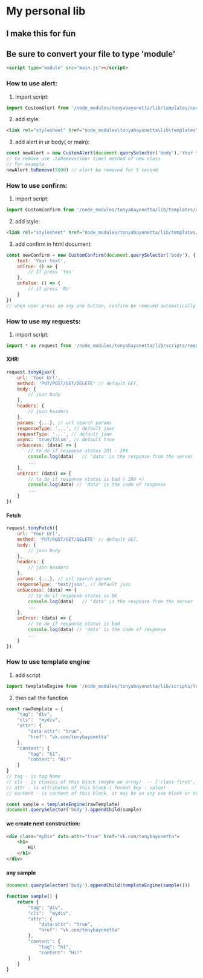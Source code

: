 # My personal lib
## I make this for fun
## Be sure to convert your file to type 'module'
```html
<script type="module" src="main.js"></script>
```
### How to use alert:
1) import script:
```js
import CustomAlert from '/node_modules/tonyabayonetta/lib/templates/custom_alert/custom_alert.js'
```
2) add style:
```html
<link rel="stylesheet" href="node_modules\tonyabayonetta\lib\templates\custom_alert\custom_alert.css">
```
3) add alert in ur body( or main):
```js
const newAlert = new CustomAlert(document.querySelector('body'),'Your text')
// to remove use .toRemove(Your time) method of new class
// for example
newAlert.toRemove(5000) // alert be removed for 5 second
```
### How to use confirm:
1) import script:
```js
import CustomConfirm from '/node_modules/tonyabayonetta/lib/templates/custom_confirm/custom_confirm.js'
```
2) add style:
```html
<link rel="stylesheet" href="node_modules/tonyabayonetta/lib/templates/custom_confirm/custom_confirm.css">
```
3) add confirm in html document:
```js
const newConfirm = new CustomConfirm(document.querySelector('body'), {
    text: 'Your text',
    onTrue: () => {
        // If press 'Yes'
    },
    onFalse: () => {
        // if press 'No'
    }
})
// when user press on any one button, confirm be removed automatically
```
### How to use my requests:
1) import script:
```js
import * as request from '/node_modules/tonyabayonetta/lib/scripts/request.js'
```
#### XHR:
```js
request.tonyAjax({
    url: 'Your Url',
    method: 'PUT/POST/GET/DELETE' // default GET,
    body: {
        // json body
    },
    headers: {
        // json headers
    },
    params: {...}, // url search params 
    responseType: '...', // default json
    requestType: '...', // default json
    async: 'true/false', // default true
    onSuccess: (data) => {
        // to do if response status 201 - 299
        console.log(data)   // 'data' is the response from the server
        ...
    },
    onError: (data) => {
        // to do if response status is bad ( 299 +)
        console.log(data) // 'data' is the code of response
        ...
    }
})
```
#### Fetch
```js
request.tonyFetch({
    url: 'Your Url',
    method: 'PUT/POST/GET/DELETE' // default GET,
    body: {
        // json body
    },
    headers: {
        // json headers
    },
    params: {...}, // url search params 
    responseType: 'text/json', // default json
    onSuccess: (data) => {
        // to do if response status is OK
        console.log(data)   // 'data' is the response from the server
        ...
    },
    onError: (data) => {
        // to do if response status is bad 
        console.log(data) // 'data' is the code of response
        ...
    }
})
```
### How to use template engine
1) add script
```js
import templateEngine from '/node_modules/tonyabayonetta/lib/scripts/templateEngine.js'
```
2) then call the function
```js
const rawTemplate = {
    "tag": "div",
    "cls":  "mydiv",
    "attr": {
        "data-attr": "true",
        "href": "vk.com/tonybayonetta"
    },
    "content": {
        "tag": "h1",
        "content": "Hi!"
    }
}
// tag - is tag Name
// cls - is classes of this block (maybe an array)  -- ['class-first','class-second']
// attr - is attributes of this block ( format key - value)
// content - is content of this block, it may be an any one block or text node

const sample = templateEngine(rawTemplate)
document.querySelector('body').appendChild(sample)
```
#### we create next construction:
``` html
<div class="myDiv" data-attr="true" href="vk.com/tonybayonetta">
    <h1>
        Hi!
    </h1>
</div>
```

#### any sample
```js
document.querySelector('body').appendChild(templateEngine(sample()))

function sample() {
    return {
        "tag": "div",
        "cls":  "mydiv",
        "attr": {
            "data-attr": "true",
            "href": "vk.com/tonybayonetta"
        },
        "content": {
            "tag": "h1",
            "content": "Hi!"
        }
    }
}
```